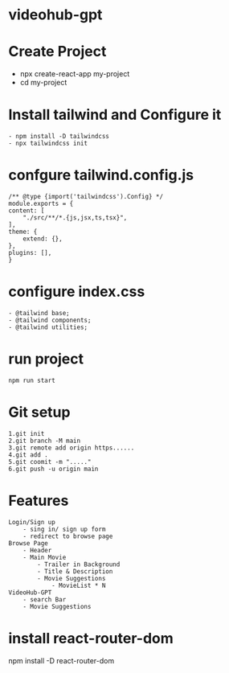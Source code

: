 # videohub-gpt

# Create Project

-   npx create-react-app my-project
-   cd my-project

# Install tailwind and Configure it

    - npm install -D tailwindcss
    - npx tailwindcss init

# confgure tailwind.config.js

    /** @type {import('tailwindcss').Config} */
    module.exports = {
    content: [
        "./src/**/*.{js,jsx,ts,tsx}",
    ],
    theme: {
        extend: {},
    },
    plugins: [],
    }

# configure index.css

    - @tailwind base;
    - @tailwind components;
    - @tailwind utilities;

# run project

    npm run start

# Git setup

    1.git init
    2.git branch -M main
    3.git remote add origin https......
    4.git add .
    5.git coomit -m "....."
    6.git push -u origin main

# Features

    Login/Sign up
        - sing in/ sign up form
        - redirect to browse page
    Browse Page
        - Header
        - Main Movie
            - Trailer in Background
            - Title & Description
            - Movie Suggestions
                - MovieList * N
    VideoHub-GPT
        - search Bar
        - Movie Suggestions

# install react-router-dom

npm install -D react-router-dom
